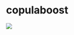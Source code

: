 # copulaboost

[![](https://cranlogs.r-pkg.org/badges/grand-total/copulaboost)](https://cran.r-project.org/web/packages/copulaboost/index.html)
